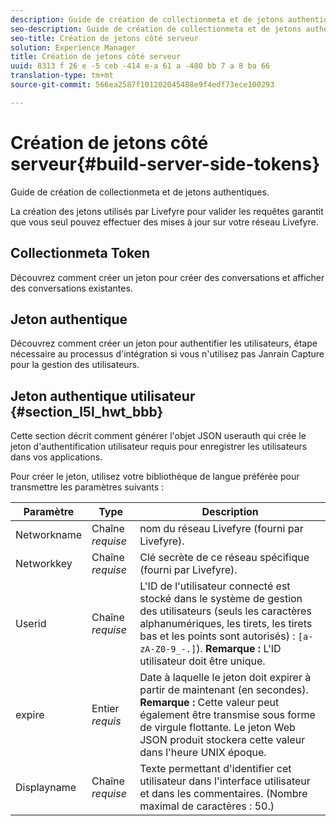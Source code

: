 ```yaml
---
description: Guide de création de collectionmeta et de jetons authentiques.
seo-description: Guide de création de collectionmeta et de jetons authentiques.
seo-title: Création de jetons côté serveur
solution: Experience Manager
title: Création de jetons côté serveur
uuid: 8313 f 26 e -5 ceb -414 e-a 61 a -480 bb 7 a 8 ba 66
translation-type: tm+mt
source-git-commit: 566ea2587f101202045488e9f4edf73ece100293

---
```



# Création de jetons côté serveur{#build-server-side-tokens}

Guide de création de collectionmeta et de jetons authentiques.

La création des jetons utilisés par Livefyre pour valider les requêtes garantit que vous seul pouvez effectuer des mises à jour sur votre réseau Livefyre.

## Collectionmeta Token

Découvrez comment créer un jeton pour créer des conversations et afficher des conversations existantes.

## Jeton authentique

Découvrez comment créer un jeton pour authentifier les utilisateurs, étape nécessaire au processus d'intégration si vous n'utilisez pas Janrain Capture pour la gestion des utilisateurs.

## Jeton authentique utilisateur {#section_l5l_hwt_bbb}

Cette section décrit comment générer l'objet JSON userauth qui crée le jeton d'authentification utilisateur requis pour enregistrer les utilisateurs dans vos applications.

Pour créer le jeton, utilisez votre bibliothèque de langue préférée pour transmettre les paramètres suivants :

| Paramètre | Type | Description |
|---|---|---|
| Networkname | Chaîne *requise* | nom du réseau Livefyre (fourni par Livefyre). |
| Networkkey | Chaîne *requise* | Clé secrète de ce réseau spécifique (fourni par Livefyre). |
| Userid | Chaîne *requise* | L'ID de l'utilisateur connecté est stocké dans le système de gestion des utilisateurs (seuls les caractères alphanumériques, les tirets, les tirets bas et les points sont autorisés) : `[a-zA-Z0-9_-.]`). **Remarque :** L'ID utilisateur doit être unique. |
| expire | Entier *requis* | Date à laquelle le jeton doit expirer à partir de maintenant (en secondes). **Remarque :** Cette valeur peut également être transmise sous forme de virgule flottante. Le jeton Web JSON produit stockera cette valeur dans l'heure UNIX époque. |
| Displayname | Chaîne *requise* | Texte permettant d'identifier cet utilisateur dans l'interface utilisateur et dans les commentaires. (Nombre maximal de caractères : 50.) |

